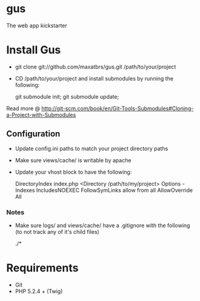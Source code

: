 gus
===

The web app kickstarter

# Install Gus
- git clone git://github.com/maxatbrs/gus.git /path/to/your/project
- CD /path/to/your/project and install submodules by running the following: 

    git submodule init;
    git submodule update;

Read more @ http://git-scm.com/book/en/Git-Tools-Submodules#Cloning-a-Project-with-Submodules

## Configuration
- Update config.ini paths to match your project directory paths
- Make sure views/cache/ is writable by apache
- Update your vhost block to have the following:

    DirectoryIndex index.php
        <Directory /path/to/my/project>
            Options -Indexes IncludesNOEXEC FollowSymLinks
            allow from all
            AllowOverride All
    </Directory>
    
### Notes
- Make sure logs/ and views/cache/ have a .gitignore with the following (to not track any of it's child files)

    ./*

# Requirements

- Git
- PHP 5.2.4 + (Twig)